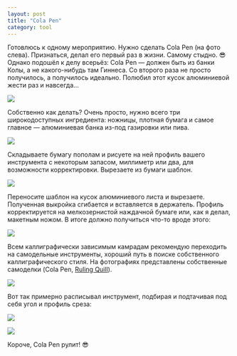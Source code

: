 ```yaml
---
layout: post
title: "Cola Pen"
category: tool
---
```

Готовлюсь к&#160;одному мероприятию. Нужно сделать Cola Pen (на фото слева). Признаться, делал его первый раз в&#160;жизни. Самому стыдно. 😎 Однако подошёл к&#160;делу всерьёз: Cola Pen&#160;— должен быть из банки Колы, а&#160;не какого-нибудь там Гиннеса. Со второго раза не просто получилось, а&#160;получилось идеально. Полюбил этот кусок алюминиевой жести раз и&#160;навсегда...

![](https://pics.livejournal.com/quillcraft/pic/001reqfb)

Собственно как делать? Очень просто, нужно всего три широкодоступных ингредиента: ножницы, плотная бумага и&#160;самое главное&#160;— алюминиевая банка из-под газировки или пива.

![](https://pics.livejournal.com/quillcraft/pic/001rkdpc)

Складываете бумагу пополам и&#160;рисуете на ней профиль вашего инструмента с&#160;некоторым запасом, миллиметр или два, для возможности корректировки. Вырезаете из бумаги шаблон.

![](https://pics.livejournal.com/quillcraft/pic/001rp21z)

Переносите шаблон на кусок алюминиевого листа и&#160;вырезаете. Полученная выкройка сгибается и&#160;вставляется в&#160;держатель. Профиль корректируется на мелкозернистой наждачной бумаге или, как я делал, макетным ножом. В&#160;итоге должно получиться что-то вроде этого:

![](https://pics.livejournal.com/quillcraft/pic/001rqte7)

Всем каллиграфически зависимым камрадам рекомендую переходить на самодельные инструменты, хороший путь в&#160;поиске собственного каллиграфического стиля. На фотографиях представлены собственные самоделки (Cola Pen, [Ruling Quill](/tool/2009/05/24/ruling-quill)).

![](https://pics.livejournal.com/quillcraft/pic/001rfrgk)

Вот так примерно расписывал инструмент, подбирая и&#160;подтачивая под себя угол и&#160;профиль среза:

![](https://pics.livejournal.com/quillcraft/pic/001rg7cp)

![](https://pics.livejournal.com/quillcraft/pic/001rh746)

Короче, Cola Pen рулит! 😎
